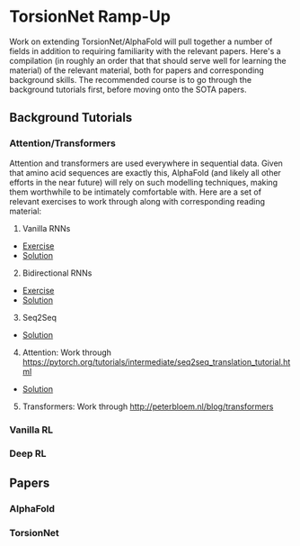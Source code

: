 # TorsionNet Ramp-Up
Work on extending TorsionNet/AlphaFold will pull together a number of fields
in addition to requiring familiarity with the relevant papers. Here's a compilation 
(in roughly an order that that should serve well for learning the material) of
the relevant material, both for papers and corresponding background skills. The
recommended course is to go through the background tutorials first, before moving
onto the SOTA papers.

## Background Tutorials
### Attention/Transformers
Attention and transformers are used everywhere in sequential data. Given that
amino acid sequences are exactly this, AlphaFold (and likely all other efforts in
the near future) will rely on such modelling techniques, making them worthwhile to
be intimately comfortable with. Here are a set of relevant exercises to work through
along with corresponding reading material:

1. Vanilla RNNs
  - [Exercise](exercises/vanilla.ipynb)
  - [Solution](solutions/vanilla.ipynb)
2. Bidirectional RNNs
  - [Exercise](exercises/bidirectional.ipynb)
  - [Solution](solutions/bidirectional.ipynb)
3. Seq2Seq
  - [Solution](solutions/seq2seq.ipynb)
4. Attention: Work through https://pytorch.org/tutorials/intermediate/seq2seq_translation_tutorial.html
  - [Solution](solutions/attention.ipynb)
5. Transformers: Work through http://peterbloem.nl/blog/transformers

### Vanilla RL


### Deep RL


## Papers
### AlphaFold

### TorsionNet
